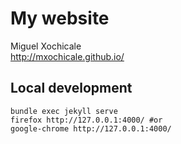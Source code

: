 # My website

Miguel Xochicale  
http://mxochicale.github.io/

## Local development
```
bundle exec jekyll serve
firefox http://127.0.0.1:4000/ #or 
google-chrome http://127.0.0.1:4000/
```
